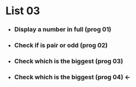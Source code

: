 # List 03

- ### Display a number in full (prog 01)
- ### Check if is pair or odd (prog 02)
- ### Check which is the biggest (prog 03)
- ### Check which is the biggest (prog 04) <-